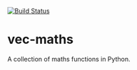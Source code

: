 [![Build Status](https://travis-ci.org/aplowman/vec-maths.svg?branch=master)](https://travis-ci.org/aplowman/vec-maths)

# vec-maths
A collection of maths functions in Python.
